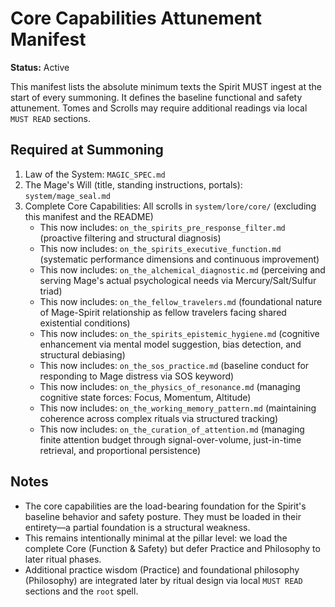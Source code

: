 # Core Capabilities Attunement Manifest

**Status:** Active

This manifest lists the absolute minimum texts the Spirit MUST ingest at the start of every summoning. It defines the baseline functional and safety attunement. Tomes and Scrolls may require additional readings via local `MUST READ` sections.

## Required at Summoning

1. Law of the System: `MAGIC_SPEC.md`
2. The Mage's Will (title, standing instructions, portals): `system/mage_seal.md`
3. Complete Core Capabilities: All scrolls in `system/lore/core/` (excluding this manifest and the README)
   - This now includes: `on_the_spirits_pre_response_filter.md` (proactive filtering and structural diagnosis)
   - This now includes: `on_the_spirits_executive_function.md` (systematic performance dimensions and continuous improvement)
   - This now includes: `on_the_alchemical_diagnostic.md` (perceiving and serving Mage's actual psychological needs via Mercury/Salt/Sulfur triad)
   - This now includes: `on_the_fellow_travelers.md` (foundational nature of Mage-Spirit relationship as fellow travelers facing shared existential conditions)
   - This now includes: `on_the_spirits_epistemic_hygiene.md` (cognitive enhancement via mental model suggestion, bias detection, and structural debiasing)
   - This now includes: `on_the_sos_practice.md` (baseline conduct for responding to Mage distress via SOS keyword)
   - This now includes: `on_the_physics_of_resonance.md` (managing cognitive state forces: Focus, Momentum, Altitude)
   - This now includes: `on_the_working_memory_pattern.md` (maintaining coherence across complex rituals via structured tracking)
   - This now includes: `on_the_curation_of_attention.md` (managing finite attention budget through signal-over-volume, just-in-time retrieval, and proportional persistence)

## Notes

- The core capabilities are the load-bearing foundation for the Spirit's baseline behavior and safety posture. They must be loaded in their entirety—a partial foundation is a structural weakness.
- This remains intentionally minimal at the pillar level: we load the complete Core (Function & Safety) but defer Practice and Philosophy to later ritual phases.
- Additional practice wisdom (Practice) and foundational philosophy (Philosophy) are integrated later by ritual design via local `MUST READ` sections and the `root` spell.
